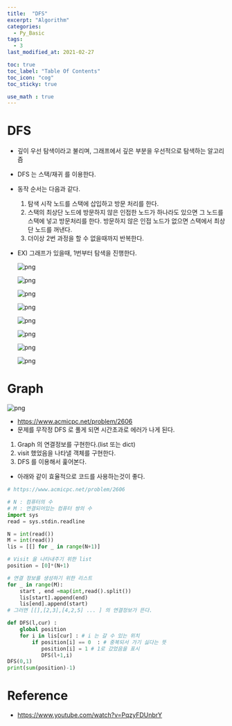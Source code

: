 ```yaml
---
title:  "DFS"
excerpt: "Algorithm"
categories:
  - Py_Basic
tags:
  - 3
last_modified_at: 2021-02-27

toc: true
toc_label: "Table Of Contents"
toc_icon: "cog"
toc_sticky: true

use_math : true
---
```


# DFS

- 깊이 우선 탐색이라고 불리며, 그래프에서 깊은 부분을 우선적으로 탐색하는 알고리즘

- DFS 는  스택/재귀 를 이용한다.

- 동작 순서는 다음과 같다.

  1. 탐색 시작 노드를 스택에 삽입하고 방문 처리를 한다.
  2. 스택의 최상단 노드에 방문하지 않은 인접한 노드가 하나라도 있으면 그 노드를 스택에 넣고 방문처리를 한다. 방문하지 않은 인접 노드가 없으면 스택에서 최상단 노드를 꺼낸다.
  3. 더이상 2번 과정을 할 수 없을때까지 반복한다.

- EX) 그래프가 있을때, 1번부터 탐색을 진행한다. 

  ![png](/assets/images/{Py_Basic}/2_1.JPG)

  ![png](/assets/images/{Py_Basic}/2_2.JPG)

  ![png](/assets/images/{Py_Basic}/2_3.JPG)

  ![png](/assets/images/{Py_Basic}/2_4.JPG)

  ![png](/assets/images/{Py_Basic}/2_5.JPG)

  ![png](/assets/images/{Py_Basic}/2_6.JPG)

  ![png](/assets/images/{Py_Basic}/2_7.JPG)

  ![png](/assets/images/{Py_Basic}/2_8.JPG)

# Graph

![png](/assets/images/{Algorithm}/33_1.JPG)

- https://www.acmicpc.net/problem/2606
- 문제를 무작정 DFS 로 풀게 되면 시간초과로 에러가 나게 된다.

1. Graph 의 연결정보를 구현한다.(list 또는 dict)
2. visit 했었음을 나타낼 객체를 구현한다.
3. DFS 를 이용해서 훑어본다.

- 아래와 같이 효율적으로 코드를 사용하는것이 좋다.

```python
# https://www.acmicpc.net/problem/2606

# N : 컴퓨터의 수
# M : 연결되어있는 컴퓨터 쌍의 수
import sys
read = sys.stdin.readline

N = int(read())
M = int(read())
lis = [[] for _ in range(N+1)]

# Visit 을 나타내주기 위한 list
position = [0]*(N+1)

# 연결 정보를 생성하기 위한 리스트
for _ in range(M):
    start , end =map(int,read().split())
    lis[start].append(end)
    lis[end].append(start)
# 그러면 [[],[2,3],[4,2,5] ... ] 의 연결정보가 뜬다.

def DFS(l,cur) :
    global position
    for i in lis[cur] : # i 는 갈 수 있는 위치
        if position[i] == 0  : # 중복되서 가기 싫다는 뜻
           position[i] = 1 # 1로 갔었음을 표시
           DFS(l+1,i)
DFS(0,1)
print(sum(position)-1)
```



# Reference

- https://www.youtube.com/watch?v=PqzyFDUnbrY